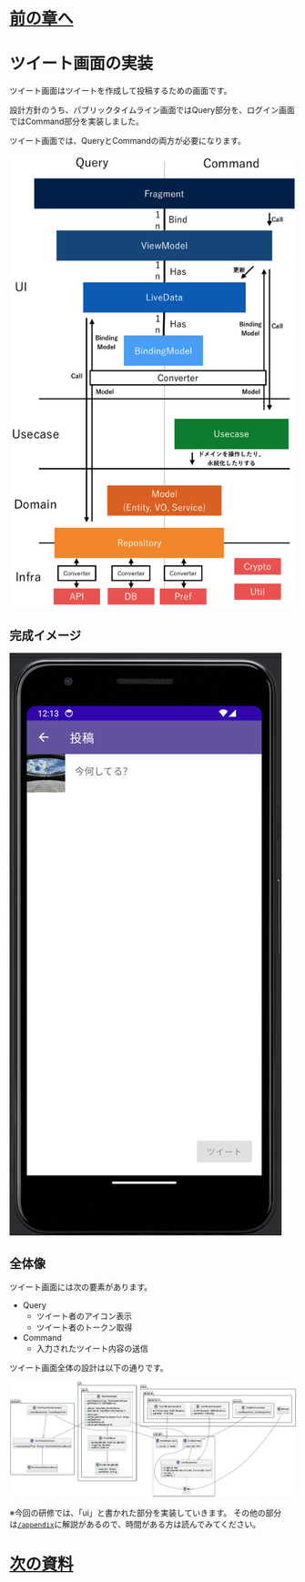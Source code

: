 # [前の章へ](../3.ログイン/3_導線実装.md)
# ツイート画面の実装
ツイート画面はツイートを作成して投稿するための画面です。

設計方針のうち、パブリックタイムライン画面ではQuery部分を、ログイン画面ではCommand部分を実装しました。

ツイート画面では、QueryとCommandの両方が必要になります。

![設計方針](../image/1/architecture.png)

## 完成イメージ
![post_template_device_preview](../image/4/post_template_device_preview.png)

## 全体像
ツイート画面には次の要素があります。

- Query
  - ツイート者のアイコン表示
  - ツイート者のトークン取得
- Command
  - 入力されたツイート内容の送信

ツイート画面全体の設計は以下の通りです。

![post_yweet_class](../image/4/post_yweet_class.png)

※今回の研修では、「ui」と書かれた部分を実装していきます。
その他の部分は[`/appendix`](../../appendix/)に解説があるので、時間がある方は読んでみてください。

# [次の資料](./2_UI層実装.md)